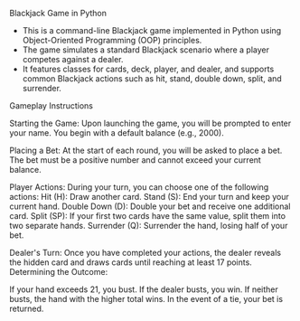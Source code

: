 Blackjack Game in Python

- This is a command-line Blackjack game implemented in Python using Object-Oriented Programming (OOP) principles. 
- The game simulates a standard Blackjack scenario where a player competes against a dealer. 
- It features classes for cards, deck, player, and dealer, and supports common Blackjack actions such as hit, stand, double down, split, and surrender.

Gameplay Instructions

Starting the Game:
Upon launching the game, you will be prompted to enter your name.
You begin with a default balance (e.g., 2000).

Placing a Bet:
At the start of each round, you will be asked to place a bet.
The bet must be a positive number and cannot exceed your current balance.

Player Actions:
During your turn, you can choose one of the following actions:
Hit (H): Draw another card.
Stand (S): End your turn and keep your current hand.
Double Down (D): Double your bet and receive one additional card.
Split (SP): If your first two cards have the same value, split them into two separate hands.
Surrender (Q): Surrender the hand, losing half of your bet.

Dealer's Turn:
Once you have completed your actions, the dealer reveals the hidden card and draws cards until reaching at least 17 points.
Determining the Outcome:

If your hand exceeds 21, you bust.
If the dealer busts, you win.
If neither busts, the hand with the higher total wins.
In the event of a tie, your bet is returned.
